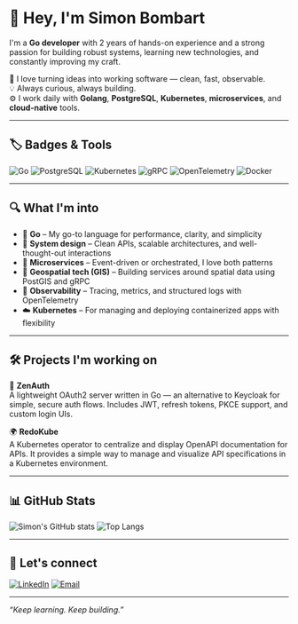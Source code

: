 # 👋 Hey, I'm Simon Bombart

I'm a **Go developer** with 2 years of hands-on experience and a strong passion for building robust systems, learning new technologies, and constantly improving my craft.  

🚀 I love turning ideas into working software — clean, fast, observable.  
💡 Always curious, always building.  
⚙️ I work daily with **Golang**, **PostgreSQL**, **Kubernetes**, **microservices**, and **cloud-native** tools.

---

## 🏷️ Badges & Tools

![Go](https://img.shields.io/badge/Go-00ADD8?style=for-the-badge&logo=go&logoColor=white)
![PostgreSQL](https://img.shields.io/badge/PostgreSQL-336791?style=for-the-badge&logo=postgresql&logoColor=white)
![Kubernetes](https://img.shields.io/badge/Kubernetes-326CE5?style=for-the-badge&logo=kubernetes&logoColor=white)
![gRPC](https://img.shields.io/badge/gRPC-4285F4?style=for-the-badge&logo=grpc&logoColor=white)
![OpenTelemetry](https://img.shields.io/badge/OpenTelemetry-000000?style=for-the-badge&logo=opentelemetry&logoColor=white)
![Docker](https://img.shields.io/badge/Docker-2496ED?style=for-the-badge&logo=docker&logoColor=white)

---

## 🔍 What I'm into

- 🧠 **Go** – My go-to language for performance, clarity, and simplicity
- 🧰 **System design** – Clean APIs, scalable architectures, and well-thought-out interactions
- 📡 **Microservices** – Event-driven or orchestrated, I love both patterns
- 📍 **Geospatial tech (GIS)** – Building services around spatial data using PostGIS and gRPC
- 🧪 **Observability** – Tracing, metrics, and structured logs with OpenTelemetry
- ☁️ **Kubernetes** – For managing and deploying containerized apps with flexibility

---

## 🛠️ Projects I'm working on

🔐 **ZenAuth**  
A lightweight OAuth2 server written in Go — an alternative to Keycloak for simple, secure auth flows. Includes JWT, refresh tokens, PKCE support, and custom login UIs.

🌍 **RedoKube**  
A Kubernetes operator to centralize and display OpenAPI documentation for APIs. It provides a simple way to manage and visualize API specifications in a Kubernetes environment.



---

## 📊 GitHub Stats

![Simon's GitHub stats](https://github-readme-stats.vercel.app/api?username=BombartSimon&show_icons=true&theme=tokyonight)
![Top Langs](https://github-readme-stats.vercel.app/api/top-langs/?username=BombartSimon&layout=compact&theme=tokyonight)

---

## 💬 Let's connect

[![LinkedIn](https://img.shields.io/badge/LinkedIn-blue?style=for-the-badge&logo=linkedin&logoColor=white)](https://www.linkedin.com/in/simonbombart/)
[![Email](https://img.shields.io/badge/Email-bombart.simon@gmail.com-D14836?style=for-the-badge&logo=gmail&logoColor=white)](mailto:bombart.simon@gmail.com)

---

_“Keep learning. Keep building.”_

